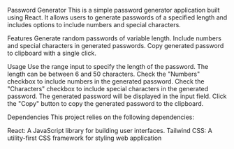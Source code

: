 Password Generator
This is a simple password generator application built using React. It allows users to generate passwords of a specified length and includes options to include numbers and special characters.

Features
Generate random passwords of variable length.
Include numbers and special characters in generated passwords.
Copy generated password to clipboard with a single click.

Usage
Use the range input to specify the length of the password. The length can be between 6 and 50 characters.
Check the "Numbers" checkbox to include numbers in the generated password.
Check the "Characters" checkbox to include special characters in the generated password.
The generated password will be displayed in the input field.
Click the "Copy" button to copy the generated password to the clipboard.

Dependencies
This project relies on the following dependencies:

React: A JavaScript library for building user interfaces.
Tailwind CSS: A utility-first CSS framework for styling web application